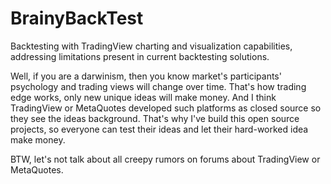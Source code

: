 # BrainyBackTest
Backtesting with TradingView charting and visualization capabilities, addressing limitations present in current backtesting solutions.


Well, if you are a darwinism, then you know market's participants' psychology and trading views will change over time. That's how trading edge works, only new unique ideas will make money.
And I think TradingView or MetaQuotes developed such platforms as closed source so they see the ideas background.
That's why I've build this open source projects, so everyone can test their ideas and let their hard-worked idea make money.

BTW, let's not talk about all creepy rumors on forums about TradingView or MetaQuotes.